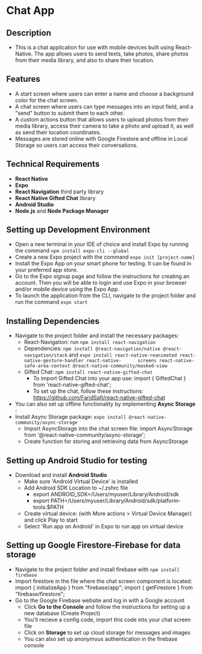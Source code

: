 # Chat App

## Description
- This is a chat application for use with mobile devices built using React-Native. The app allows users to send texts, take photos, share photos from their media library, and also to share their location.

## Features
- A start screen where users can enter a name and choose a background color for the chat screen.
- A chat screen where users can type messages into an input field, and a "send" button to submit them to each other.
- A custom actions button that allows users to upload photos from their media library, access their camera to take a photo and upload it, as well as send their location coordinates. 
- Messages are stored online with Google Firestore and offline in Local Storage so users can access their conversations. 

## Technical Requirements

- **React Native**
- **Expo**
- **React Navigation** third party library
- **React Native Gifted Chat** library
- **Android Studio**
- **Node.js** and **Node Package Manager**

## Setting up Development Environment

- Open a new terminal in your IDE of choice and install Expo by running the command `npm install expo-cli --global`
- Create a new Expo project with the command `expo init [project-name]`
- Install the Expo App on your smart phone for testing. It can be found in your preferred app store. 
- Go to the Expo signup page and follow the instructions for creating an account. Then you will be able to login and use Expo in your browser and/or mobile device using the Expo App.
- To launch the application from the CLI, navigate to the project folder and run the command `expo start`

## Installing Dependencies

- Navigate to the project folder and install the necessary packages:
   - React-Navigation: run `npm install react-navigation`
   - Dependencies: `npm install @react-navigation/native @react-navigation/stack` and `expo install react-native-reanimated react-native-gesture-handler react-native-      screens react-native-safe-area-context @react-native-community/masked-view`
   - Gifted Chat: `npm install react-native-gifted-chat`
     - To import Gifted Chat into your app use: import { GiftedChat } from 'react-native-gifted-chat';
     - To set up the chat, follow these instructions: https://github.com/FaridSafi/react-native-gifted-chat
- You can also set up offline functionality by implementing **Async Storage** :
 - Install Async Storage package: `expo install @react-native-community/async-storage`
   - Import AsyncStorage into the chat screen file: import AsyncStorage from '@react-native-community/async-storage';
   - Create function for storing and retrieving data from AsyncStorage

## Setting up Android Studio for testing

- Download and install **Android Studio** 
   - Make sure 'Android Virtual Device' is installed
   - Add Android SDK Location to ~/.zshrc file
      - export ANDROID_SDK=/Users/myuser/Library/Android/sdk
      - export PATH=/Users/myuser/Library/Android/sdk/platform-tools:$PATH
   - Create virtual device: (with More actions > Virtual Device Manager) and click Play to start
   - Select 'Run app on Android' in Expo to run app on virtual device
   
## Setting up Google Firestore-Firebase for data storage

- Navigate to the project folder and install firebase with `npm install firebase`
- Import firestore in the file where the chat screen component is located: 
    import { initializeApp } from "firebase/app";
    import { getFirestore } from "firebase/firestore";
- Go to the Google Firebase website and log in with a Google account
  - Click **Go to the Console** and follow the instructions for setting up a new database (Create Project)
  - You'll recieve a config code, import this code into your chat screen file
  - Click on **Storage** to set up cloud storage for messages and images
  - You can also set up anonymous authentication in the firebase console
  
